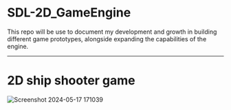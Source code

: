 # SDL-2D_GameEngine
This repo will be use to document my development and growth in building different game prototypes, alongside expanding the capabilities of the engine.

---
# 2D ship shooter game
![Screenshot 2024-05-17 171039](https://github.com/malachias13/SDL-2D_GameEngine/assets/69220988/6e74af15-f304-4a7e-a3e9-b72133fda184)
